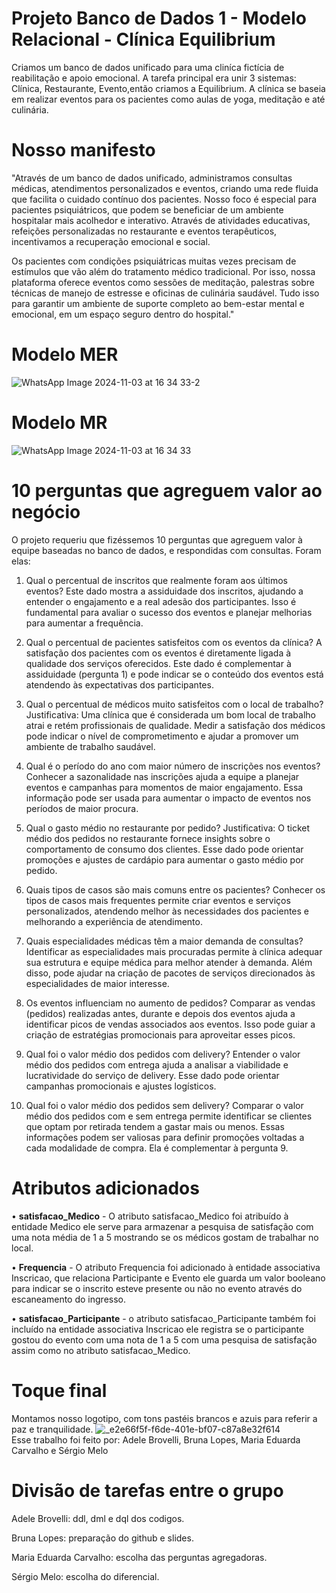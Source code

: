 # Projeto Banco de Dados 1 - Modelo Relacional - Clínica Equilibrium
Criamos um banco de dados unificado para uma cliníca fictícia de reabilitação e apoio emocional. A tarefa principal era unir 3 sistemas: Clínica, Restaurante, Evento,então criamos a Equilibrium. A clínica se baseia em realizar eventos para os pacientes como aulas de yoga, meditação e até culinária. 
# Nosso manifesto
"Através de um banco de dados unificado, administramos consultas médicas, atendimentos personalizados e eventos, criando uma rede fluida que facilita o cuidado contínuo dos pacientes. Nosso foco é especial para pacientes psiquiátricos, que podem se beneficiar de um ambiente hospitalar mais acolhedor e interativo. Através de atividades educativas, refeições personalizadas no restaurante e eventos terapêuticos, incentivamos a recuperação emocional e social.

Os pacientes com condições psiquiátricas muitas vezes precisam de estímulos que vão além do tratamento médico tradicional. Por isso, nossa plataforma oferece eventos como sessões de meditação, palestras sobre técnicas de manejo de estresse e oficinas de culinária saudável. Tudo isso para garantir um ambiente de suporte completo ao bem-estar mental e emocional, em um espaço seguro dentro do hospital."

# Modelo MER
![WhatsApp Image 2024-11-03 at 16 34 33-2](https://github.com/user-attachments/assets/23a26584-4679-4b82-a7d0-687257cb1cf3)

# Modelo MR
![WhatsApp Image 2024-11-03 at 16 34 33](https://github.com/user-attachments/assets/178d1e11-d7df-455b-814f-5ff5b6ffabf2)

# 10 perguntas que agreguem valor ao negócio
O projeto requeriu que fizéssemos 10 perguntas que agreguem valor à equipe baseadas no banco de dados, e respondidas com consultas. Foram elas: 

1. Qual o percentual de inscritos que realmente foram aos últimos eventos?
Este dado mostra a assiduidade dos inscritos, ajudando a entender o engajamento e a real adesão dos participantes. Isso é fundamental para avaliar o sucesso dos eventos e planejar melhorias para aumentar a frequência.

2. Qual o percentual de pacientes satisfeitos com os eventos da clínica?
A satisfação dos pacientes com os eventos é diretamente ligada à qualidade dos serviços oferecidos. Este dado é complementar à assiduidade (pergunta 1) e pode indicar se o conteúdo dos eventos está atendendo às expectativas dos participantes.

3. Qual o percentual de médicos muito satisfeitos com o local de trabalho?
Justificativa: Uma clínica que é considerada um bom local de trabalho atrai e retém profissionais de qualidade. Medir a satisfação dos médicos pode indicar o nível de comprometimento e ajudar a promover um ambiente de trabalho saudável.

4. Qual é o período do ano com maior número de inscrições nos eventos?
Conhecer a sazonalidade nas inscrições ajuda a equipe a planejar eventos e campanhas para momentos de maior engajamento. Essa informação pode ser usada para aumentar o impacto de eventos nos períodos de maior procura.

5. Qual o gasto médio no restaurante por pedido?
Justificativa: O ticket médio dos pedidos no restaurante fornece insights sobre o comportamento de consumo dos clientes. Esse dado pode orientar promoções e ajustes de cardápio para aumentar o gasto médio por pedido.

6. Quais tipos de casos são mais comuns entre os pacientes?
Conhecer os tipos de casos mais frequentes permite criar eventos e serviços personalizados, atendendo melhor às necessidades dos pacientes e melhorando a experiência de atendimento.

7. Quais especialidades médicas têm a maior demanda de consultas?
Identificar as especialidades mais procuradas permite à clínica adequar sua estrutura e equipe médica para melhor atender à demanda. Além disso, pode ajudar na criação de pacotes de serviços direcionados às especialidades de maior interesse.

8. Os eventos influenciam no aumento de pedidos?
Comparar as vendas (pedidos) realizadas antes, durante e depois dos eventos ajuda a identificar picos de vendas associados aos eventos. Isso pode guiar a criação de estratégias promocionais para aproveitar esses picos.

9. Qual foi o valor médio dos pedidos com delivery?
Entender o valor médio dos pedidos com entrega ajuda a analisar a viabilidade e lucratividade do serviço de delivery. Esse dado pode orientar campanhas promocionais e ajustes logísticos.

10. Qual foi o valor médio dos pedidos sem delivery?
Comparar o valor médio dos pedidos com e sem entrega permite identificar se clientes que optam por retirada tendem a gastar mais ou menos. Essas informações podem ser valiosas para definir promoções voltadas a cada modalidade de compra. Ela é complementar à pergunta 9.

# Atributos adicionados 
• **satisfacao_Medico** -  O atributo satisfacao_Medico foi atribuído à entidade Medico ele serve para armazenar a pesquisa de satisfação com uma nota média de 1 a 5 mostrando se os médicos gostam de trabalhar no local.

• **Frequencia** - O atributo Frequencia foi adicionado à entidade associativa Inscricao, que relaciona Participante e Evento ele guarda um valor booleano para indicar se o inscrito esteve presente ou não no evento através do escaneamento do ingresso.

• **satisfacao_Participante** - o atributo satisfacao_Participante também foi incluído na entidade associativa Inscricao ele registra se o participante gostou do evento com uma nota de 1 a 5 com uma pesquisa de satisfação assim como no atributo satisfacao_Medico.
# Toque final
Montamos nosso logotipo, com tons pastéis brancos e azuis para referir a paz e tranquilidade.
![_e2e66f5f-f6de-401e-bf07-c87a8e32f614](https://github.com/user-attachments/assets/4088c15f-67e9-46db-8ab1-65d6590bfcd9)  
Esse trabalho foi feito por: Adele Brovelli, Bruna Lopes, Maria Eduarda Carvalho e Sérgio Melo
 
# Divisão de tarefas entre o grupo 
Adele Brovelli: ddl, dml e dql dos codigos.

Bruna Lopes: preparação do github e slides.

Maria Eduarda Carvalho: escolha das perguntas agregadoras.

Sérgio Melo: escolha do diferencial. 
